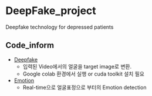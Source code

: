 # DeepFake_project
Deepfake technology for depressed patients

## Code_inform
- [Deepfake]()
  - 입력된 Video에서의 얼굴을 target image로 변환.
  - Google colab 환경에서 실행 or cuda toolkit 설치 필요
- [Emotion]()
  - Real-time으로 얼굴표정으로 부터의 Emotion detection
